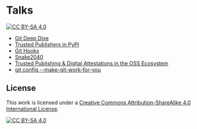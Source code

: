 # Talks

[![CC BY-SA 4.0][cc-by-sa-shield]][cc-by-sa]

- [Git Deep Dive](https://talks.jduabe.dev/git-deep-dive)
- [Trusted Publishers in PyPI](https://talks.jduabe.dev/pypi-trusted-publisher)
- [Git Hooks](https://talks.jduabe.dev/git-hooks)
- [Snake2040](https://talks.jduabe.dev/snake2040)
- [Trusted Publishing & Digital Attestations in the OSS Ecosystem](https://talks.jduabe.dev/trusted-publishing-attestations)
- [git config --make-git-work-for-you](https://talks.jduabe.dev/git-config)

##  License

This work is licensed under a
[Creative Commons Attribution-ShareAlike 4.0 International License][cc-by-sa].

[![CC BY-SA 4.0][cc-by-sa-image]][cc-by-sa]

[cc-by-sa]: http://creativecommons.org/licenses/by-sa/4.0/
[cc-by-sa-image]: https://licensebuttons.net/l/by-sa/4.0/88x31.png
[cc-by-sa-shield]: https://img.shields.io/badge/License-CC%20BY--SA%204.0-lightgrey.svg
